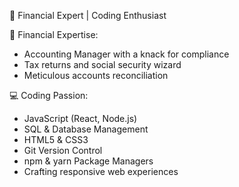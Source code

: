 👋 Financial Expert | Coding Enthusiast

💼 Financial Expertise:
- Accounting Manager with a knack for compliance
- Tax returns and social security wizard
- Meticulous accounts reconciliation

💻 Coding Passion:
- JavaScript (React, Node.js)
- SQL & Database Management
- HTML5 & CSS3
- Git Version Control
- npm & yarn Package Managers
- Crafting responsive web experiences

